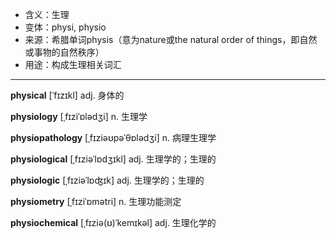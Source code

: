 - <span class="definition">含义：生理</span>
- <span class="definition">变体：physi, physio</span>
- <span class="definition">来源：希腊单词physis（意为nature或the natural order of things，即自然或事物的自然秩序）</span>
- <span class="definition">用途：构成生理相关词汇</span>


---


<span class="vocabulary">**physical**</span> [ˈfɪzɪkl] adj. 身体的

<span class="vocabulary">**physiology**</span> [ˌfɪziˈɒlədʒi] n. 生理学

<span class="vocabulary">**physiopathology**</span> [ˌfɪziəʊpəˈθɒlədʒi] n. 病理生理学

<span class="vocabulary">**physiological**</span> [ˌfɪziəˈlɒdʒɪkl] adj. 生理学的；生理的

<span class="vocabulary">**physiologic**</span> [ˌfɪziəˈlɒʤɪk] adj. 生理学的；生理的

<span class="vocabulary">**physiometry**</span> [ˌfɪziˈɒmәtri] n. 生理功能测定

<span class="vocabulary">**physiochemical**</span> [ˌfɪziə(ʊ)ˈkemɪkəl] adj. 生理化学的
